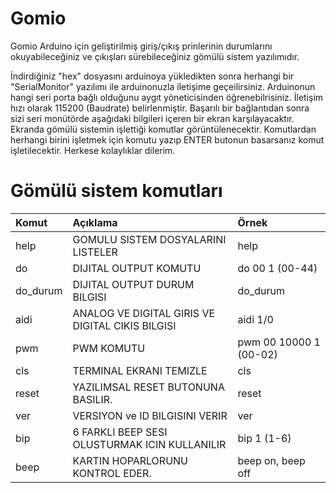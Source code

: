 # Gomio

Gomio Arduino için geliştirilmiş giriş/çıkış prinlerinin durumlarını okuyabileceğiniz ve çıkışları sürebileceğiniz
gömülü sistem yazılımıdır.

İndirdiğiniz "hex" dosyasını arduinoya yükledikten sonra herhangi bir "SerialMonitor" yazılımı ile arduinonuzla iletişime geçeilirsiniz.
Arduinonun hangi seri porta bağlı olduğunu aygıt yöneticisinden öğrenebilrisiniz. İletişim hızı olarak 115200 (Baudrate) belirlenmiştir.
Başarılı bir bağlantıdan sonra sizi seri monütörde aşağıdaki bilgileri içeren bir ekran karşılayacaktır.
Ekranda gömülü sistemin işlettiği komutlar görüntülenecektir.
Komutlardan herhangi birini işletmek için komutu yazıp ENTER butonun basarsanız komut işletilecektir.
Herkese kolaylıklar dilerim.

# Gömülü sistem komutları 

Komut|Açıklama|Örnek
:------|:-------------------------------|:----------------------|
help|GOMULU SISTEM DOSYALARINI LISTELER| help
do| DIJITAL OUTPUT KOMUTU|do 00 1 (00-44)
do_durum|DIJITAL OUTPUT DURUM BILGISI|do_durum
aidi|ANALOG VE DIGITAL GIRIS VE DIGITAL CIKIS BILGISI|aidi 1/0
pwm| PWM KOMUTU|pwm 00 10000 1 (00-02)
cls| TERMINAL EKRANI TEMIZLE|cls
reset| YAZILIMSAL RESET BUTONUNA BASILIR. |reset
ver| VERSIYON ve ID BILGISINI VERIR|ver
bip| 6 FARKLI BEEP SESI OLUSTURMAK ICIN KULLANILIR|bip 1 (1-6)
beep| KARTIN HOPARLORUNU KONTROL EDER.|beep on, beep off

